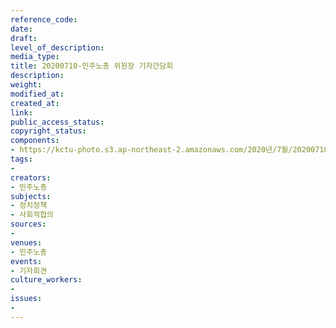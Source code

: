 ```yaml
---
reference_code: 
date: 
draft: 
level_of_description: 
media_type: 
title: 20200710-민주노총 위원장 기자간담회
description: 
weight: 
modified_at: 
created_at: 
link: 
public_access_status: 
copyright_status: 
components:
- https://kctu-photo.s3.ap-northeast-2.amazonaws.com/2020년/7월/20200710-민주노총+위원장+기자간담회/_CTU2442.jpg
tags:
- 
creators:
- 민주노총
subjects:
- 정치정책
- 사회적합의
sources:
- 
venues:
- 민주노총
events:
- 기자회견
culture_workers:
- 
issues:
- 
---
```

